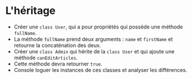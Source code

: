 # L'héritage

- Créer une `class User`, qui a pour propriétés qui possède une méthode `fullName`.
- La méthode `fullName` prend deux arguments : `name` et `firstName` et retourne la concaténation des deux. 
- Créer une `class Admin` qui hérite de la `class User` et qui ajoute une méthode `canEditArticles`. 
- Cette méthode devra retourner `true`.
- Console loguer les instances de ces classes et analyser les différences.
